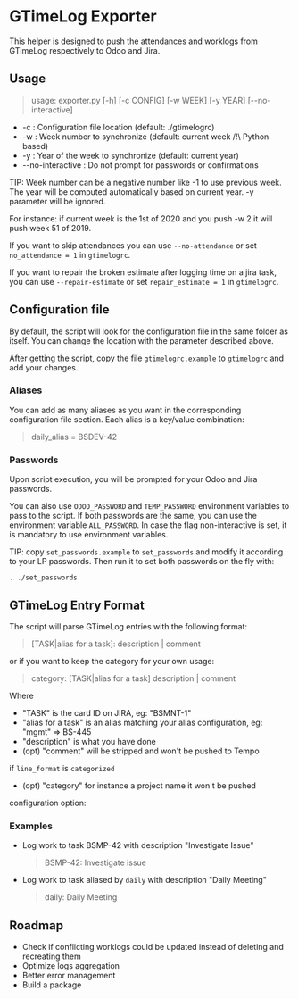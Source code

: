 # GTimeLog Exporter

This helper is designed to push the attendances and worklogs from GTimeLog
respectively to Odoo and Jira.

## Usage

> usage: exporter.py [-h] [-c CONFIG] [-w WEEK] [-y YEAR] [--no-interactive]

* -c : Configuration file location (default: ./gtimelogrc)
* -w : Week number to synchronize (default: current week /!\ Python based)
* -y : Year of the week to synchronize (default: current year)
* --no-interactive : Do not prompt for passwords or confirmations

TIP: Week number can be a negative number like -1 to use previous week.
The year will be computed automatically based on current year.
-y parameter will be ignored.

For instance: if current week is the 1st of 2020 and you push -w 2
it will push week 51 of 2019.

If you want to skip attendances you can use `--no-attendance` or set `no_attendance = 1` in `gtimelogrc`.

If you want to repair the broken estimate after logging time on a jira task, you can use `--repair-estimate` or set `repair_estimate = 1` in `gtimelogrc`.

## Configuration file

By default, the script will look for the configuration file in the same folder as itself.
You can change the location with the parameter described above.

After getting the script, copy the file `gtimelogrc.example` to `gtimelogrc` and add your changes.

### Aliases

You can add as many aliases as you want in the corresponding configuration file section.
Each alias is a key/value combination:
> daily_alias = BSDEV-42

### Passwords

Upon script execution, you will be prompted for your Odoo and Jira passwords.

You can also use `ODOO_PASSWORD` and `TEMP_PASSWORD` environment variables to pass to the script.
If both passwords are the same, you can use the environment variable `ALL_PASSWORD`.
In case the flag non-interactive is set, it is mandatory to use environment variables.

TIP: copy `set_passwords.example` to `set_passwords` and modify it according to your LP passwords.
Then run it to set both passwords on the fly with:

```
. ./set_passwords
```

## GTimeLog Entry Format

The script will parse GTimeLog entries with the following format:

> [TASK|alias for a task]: description | comment

or if you want to keep the category for your own usage:

> category: [TASK|alias for a task] description | comment

Where

* "TASK" is the card ID on JIRA, eg: "BSMNT-1"
* "alias for a task" is an alias matching your alias configuration, eg: "mgmt" => BS-445
* "description" is what you have done
* (opt) "comment" will be stripped and won't be pushed to Tempo

if `line_format` is `categorized`
* (opt) "category" for instance a project name it won't be pushed

configuration option:


### Examples

* Log work to task BSMP-42 with description "Investigate Issue"
  > BSMP-42: Investigate issue
* Log work to task aliased by `daily` with description "Daily Meeting"
  > daily: Daily Meeting

## Roadmap

* Check if conflicting worklogs could be updated instead of deleting and recreating them
* Optimize logs aggregation
* Better error management
* Build a package
